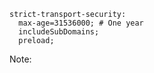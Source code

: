 
```
strict-transport-security:
  max-age=31536000; # One year
  includeSubDomains;
  preload;
```

Note:
